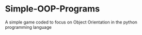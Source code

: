 # Simple-OOP-Programs
A simple game coded to focus on Object Orientation in the python programming language
